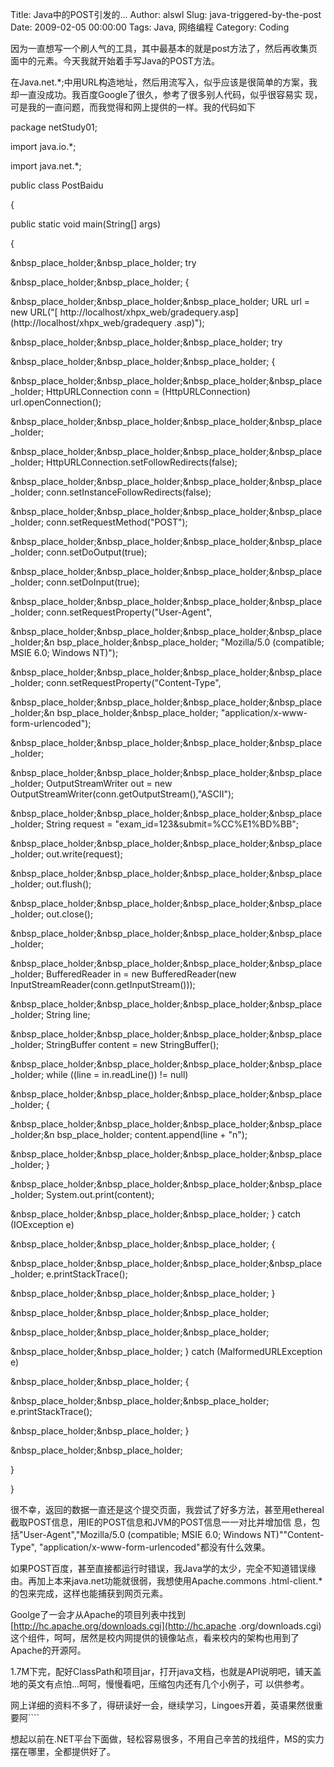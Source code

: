 Title: Java中的POST引发的...
Author: alswl
Slug: java-triggered-by-the-post
Date: 2009-02-05 00:00:00
Tags: Java, 网络编程
Category: Coding

因为一直想写一个刷人气的工具，其中最基本的就是post方法了，然后再收集页面中的元素。今天我就开始着手写Java的POST方法。

在Java.net.*;中用URL构造地址，然后用流写入，似乎应该是很简单的方案，我却一直没成功。我百度Google了很久，参考了很多别人代码，似乎很容易实
现，可是我的一直问题，而我觉得和网上提供的一样。我的代码如下

package netStudy01;

import java.io.*;

import java.net.*;

public class PostBaidu

{

public static void main(String[] args)

{

&nbsp_place_holder;&nbsp_place_holder; try

&nbsp_place_holder;&nbsp_place_holder; {

&nbsp_place_holder;&nbsp_place_holder;&nbsp_place_holder; URL url = new URL("[
http://localhost/xhpx_web/gradequery.asp](http://localhost/xhpx_web/gradequery
.asp)");

&nbsp_place_holder;&nbsp_place_holder;&nbsp_place_holder; try

&nbsp_place_holder;&nbsp_place_holder;&nbsp_place_holder; {

&nbsp_place_holder;&nbsp_place_holder;&nbsp_place_holder;&nbsp_place_holder;
HttpURLConnection conn = (HttpURLConnection) url.openConnection();

&nbsp_place_holder;&nbsp_place_holder;&nbsp_place_holder;&nbsp_place_holder;

&nbsp_place_holder;&nbsp_place_holder;&nbsp_place_holder;&nbsp_place_holder;
HttpURLConnection.setFollowRedirects(false);

&nbsp_place_holder;&nbsp_place_holder;&nbsp_place_holder;&nbsp_place_holder;
conn.setInstanceFollowRedirects(false);

&nbsp_place_holder;&nbsp_place_holder;&nbsp_place_holder;&nbsp_place_holder;
conn.setRequestMethod("POST");

&nbsp_place_holder;&nbsp_place_holder;&nbsp_place_holder;&nbsp_place_holder;
conn.setDoOutput(true);

&nbsp_place_holder;&nbsp_place_holder;&nbsp_place_holder;&nbsp_place_holder;
conn.setDoInput(true);

&nbsp_place_holder;&nbsp_place_holder;&nbsp_place_holder;&nbsp_place_holder;
conn.setRequestProperty("User-Agent",

&nbsp_place_holder;&nbsp_place_holder;&nbsp_place_holder;&nbsp_place_holder;&n
bsp_place_holder;&nbsp_place_holder; "Mozilla/5.0 (compatible; MSIE 6.0;
Windows NT)");

&nbsp_place_holder;&nbsp_place_holder;&nbsp_place_holder;&nbsp_place_holder;
conn.setRequestProperty("Content-Type",

&nbsp_place_holder;&nbsp_place_holder;&nbsp_place_holder;&nbsp_place_holder;&n
bsp_place_holder;&nbsp_place_holder; "application/x-www-form-urlencoded");

&nbsp_place_holder;&nbsp_place_holder;&nbsp_place_holder;&nbsp_place_holder;

&nbsp_place_holder;&nbsp_place_holder;&nbsp_place_holder;&nbsp_place_holder;
OutputStreamWriter out = new
OutputStreamWriter(conn.getOutputStream(),"ASCII");

&nbsp_place_holder;&nbsp_place_holder;&nbsp_place_holder;&nbsp_place_holder;
String request = "exam_id=123&submit=%CC%E1%BD%BB";

&nbsp_place_holder;&nbsp_place_holder;&nbsp_place_holder;&nbsp_place_holder;
out.write(request);

&nbsp_place_holder;&nbsp_place_holder;&nbsp_place_holder;&nbsp_place_holder;
out.flush();

&nbsp_place_holder;&nbsp_place_holder;&nbsp_place_holder;&nbsp_place_holder;
out.close();

&nbsp_place_holder;&nbsp_place_holder;&nbsp_place_holder;&nbsp_place_holder;

&nbsp_place_holder;&nbsp_place_holder;&nbsp_place_holder;&nbsp_place_holder;
BufferedReader in = new BufferedReader(new
InputStreamReader(conn.getInputStream()));

&nbsp_place_holder;&nbsp_place_holder;&nbsp_place_holder;&nbsp_place_holder;
String line;

&nbsp_place_holder;&nbsp_place_holder;&nbsp_place_holder;&nbsp_place_holder;
StringBuffer content = new StringBuffer();

&nbsp_place_holder;&nbsp_place_holder;&nbsp_place_holder;&nbsp_place_holder;
while ((line = in.readLine()) != null)

&nbsp_place_holder;&nbsp_place_holder;&nbsp_place_holder;&nbsp_place_holder; {

&nbsp_place_holder;&nbsp_place_holder;&nbsp_place_holder;&nbsp_place_holder;&n
bsp_place_holder; content.append(line + "n");

&nbsp_place_holder;&nbsp_place_holder;&nbsp_place_holder;&nbsp_place_holder; }

&nbsp_place_holder;&nbsp_place_holder;&nbsp_place_holder;&nbsp_place_holder;
System.out.print(content);

&nbsp_place_holder;&nbsp_place_holder;&nbsp_place_holder; } catch (IOException
e)

&nbsp_place_holder;&nbsp_place_holder;&nbsp_place_holder; {

&nbsp_place_holder;&nbsp_place_holder;&nbsp_place_holder;&nbsp_place_holder;
e.printStackTrace();

&nbsp_place_holder;&nbsp_place_holder;&nbsp_place_holder; }

&nbsp_place_holder;&nbsp_place_holder;&nbsp_place_holder;

&nbsp_place_holder;&nbsp_place_holder;&nbsp_place_holder;

&nbsp_place_holder;&nbsp_place_holder; } catch (MalformedURLException e)

&nbsp_place_holder;&nbsp_place_holder; {

&nbsp_place_holder;&nbsp_place_holder;&nbsp_place_holder; e.printStackTrace();

&nbsp_place_holder;&nbsp_place_holder; }

&nbsp_place_holder;&nbsp_place_holder;

}

}

很不幸，返回的数据一直还是这个提交页面，我尝试了好多方法，甚至用ethereal截取POST信息，用IE的POST信息和JVM的POST信息一一对比并增加信
息，包括"User-Agent","Mozilla/5.0 (compatible; MSIE 6.0; Windows NT)""Content-
Type", "application/x-www-form-urlencoded"都没有什么效果。

如果POST百度，甚至直接都运行时错误，我Java学的太少，完全不知道错误缘由。再加上本来java.net功能就很弱，我想使用Apache.commons
.html-client.*的包来完成，这样也能捕获到网页元素。

Goolge了一会才从Apache的项目列表中找到[http://hc.apache.org/downloads.cgi](http://hc.apache
.org/downloads.cgi)这个组件，呵呵，居然是校内网提供的镜像站点，看来校内的架构也用到了Apache的开源阿。

1.7M下完，配好ClassPath和项目jar，打开java文档，也就是API说明吧，铺天盖地的英文有点怕...呵呵，慢慢看吧，压缩包内还有几个小例子，可
以供参考。

网上详细的资料不多了，得研读好一会，继续学习，Lingoes开着，英语果然很重要阿````

想起以前在.NET平台下面做，轻松容易很多，不用自己辛苦的找组件，MS的实力摆在哪里，全都提供好了。

